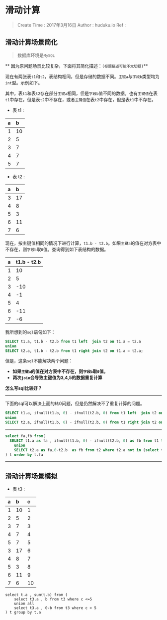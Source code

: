
# 滑动计算

> Create Time : 2017年3月16日 Author : huduku.io Ref : 


## 滑动计算场景简化

> 数据库环境是`MySQL`

** 因为原问题场景比较复杂，下面将其简化描述：`(标题描述可能不太切题)`**

现在有两张表`t1`和`t2`，表结构相同，但是存储的数据不同。`主键a`与`字段b`类型均为`int`型。示例如下。

其中，表`t1`和表`t2`存在部分`主键a`相同，但是`字段b`值不同的数据。也有`主键值`在表`t1`中存在，但是表`t2`中不存在，或者`主键值`在表`t2`中存在，但是表`t1`中不存在。


* 表 t1 : 

| a | b |
| :--- | :---|
| 1 | 10 |
| 2 | 5  |
| 3 | 7  |
| 4 | 7  |
| 5 | 7  |

* 表 t2 : 

| a | b |
| :--- | :---|
| 3 | 17 |
| 4 | 8  |
| 5 | 3  |
| 6 | 11 |
| 7 | 6  |

现在，按主键值相同的情况下进行计算，`t1.b - t2.b`。如果`主键a`的值在对方表中不存在，则`字段b`取`0`值。查询得到如下表结构的数据。

| a | t1.b - t2.b |
| :--- | :---|
| 1 | 10 |
| 2 | 5  |
| 3 | -10|
| 4 | -1 |
| 5 | 4  |
| 6 | -11|
| 7 | -6  |

我所想到的`sql`语句如下：
```sql
SELECT t1.a, t1.b - t2.b from t1 left  join t2 on t1.a = t2.a
union
SELECT t2.a, t1.b - t2.b from t1 right join t2 on t1.a = t2.a;
```

但是，这条`sql`不能解决两个问题：
* **如果`主键a`的值在对方表中不存在，则`字段b`取`0`值。**
* **两次`join`会导致主键值为3,4,5的数据重复计算**

**怎么写sql比较好？**

---

下面的sql可以解决上面的转0问题，但是仍然解决不了重复计算的问题。
```sql
SELECT t1.a, ifnull(t1.b, 0) - ifnull(t2.b, 0) from t1 left  join t2 on t1.a = t2.a
union
SELECT t2.a, ifnull(t1.b, 0) - ifnull(t2.b, 0) from t1 right join t2 on t1.a = t2.a;
```

---

```sql
select fa,fb from(
  SELECT t1.a as fa , ifnull(t1.b, 0) - ifnull(t2.b, 0) as fb from t1 left  join t2 on t1.a = t2.a
	union
	SELECT t2.a as fa,0-t2.b  as fb from t2 where t2.a not in (select t1.a from t1 )
) t order by t.fa

```

---

## 滑动计算场景模拟

* 表 t3 : 

| a | b | c |
| :--- | :---| :--- |
| 1 | 10 | 1 |
|2 |	5 |	2 |
|3 |	7 |	3 |
|4 |	7 |	4 |
|5 |	7 |	5 |
|3 |	17 |	6 |
|4 |	8 |	7 |
|5 |	3 |	8 |
|6 |	11 |	9 |
|7 |	6 |	10 |


```
select t.a , sum(t.b) from (
	select t3.a , b from t3 where c <=5
	union all
	select t3.a , 0-b from t3 where c > 5
) t group by t.a
```